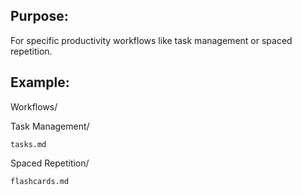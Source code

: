 
## Purpose: 

For specific productivity workflows like task management or spaced repetition.

## Example:

Workflows/

  Task Management/

    tasks.md

  Spaced Repetition/

    flashcards.md

